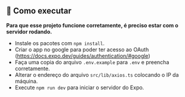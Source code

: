 ## 🚀 Como executar

**Para que esse projeto funcione corretamente, é preciso estar com o servidor rodando.**

- Instale os pacotes com `npm install`.
- Criar o app no google para poder ter acesso ao OAuth (<https://docs.expo.dev/guides/authentication/#google>)
- Faça uma copia do arquivo `.env.example` para `.env` e preencha corretamente.
- Alterar o endereço do arquivo `src/lib/axios.ts` colocando o IP da máquina.
- Execute `npm run dev` para iniciar o servidor do Expo.
